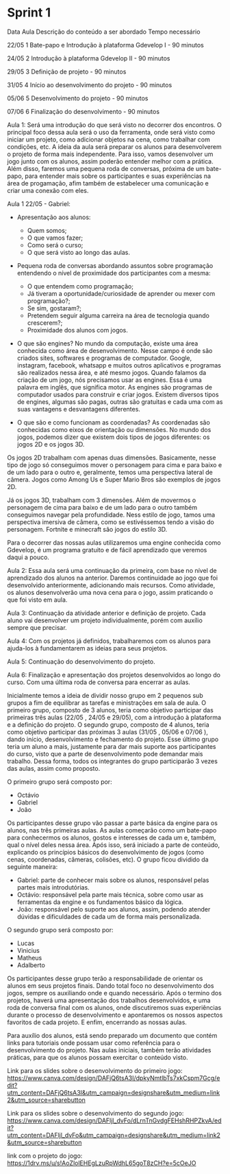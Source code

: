 # Sprint 1


Data	Aula	Descrição do conteúdo a ser abordado	Tempo necessário

22/05	1 Bate-papo e Introdução à plataforma Gdevelop I - 90 minutos

24/05	2	Introdução à plataforma Gdevelop II - 90 minutos

29/05	3	Definição de projeto - 90 minutos

31/05	4	Início ao desenvolvimento do projeto - 90 minutos

05/06	5	Desenvolvimento do projeto - 90 minutos

07/06	6	Finalização do desenvolvimento - 90 minutos


Aula 1: Será uma introdução do que será visto no decorrer dos encontros. O principal foco dessa aula será o uso da ferramenta, onde será visto como iniciar um projeto, como adicionar objetos na cena, como trabalhar com condições, etc. A ideia da aula será preparar os alunos para desenvolverem o projeto de forma mais independente. Para isso, vamos desenvolver um jogo junto com os alunos, assim poderão entender melhor com a prática. Além disso, faremos uma pequena roda de conversas, próxima de um bate-papo, para entender mais sobre os participantes e suas experiências na área de progamação, afim também de estabelecer uma comunicação e criar uma conexão com eles.

Aula 1 22/05 - Gabriel:

 - Apresentação aos alunos:
     - Quem somos;
     - O que vamos fazer;
     - Como será o curso;
     - O que será visto ao longo das aulas.

 - Pequena roda de conversas abordando assuntos sobre programação entendendo o nível de proximidade dos participantes com a mesma:
 
     - O que entendem como programação;
     - Já tiveram a oportunidade/curiosidade de aprender ou mexer com programação?;
     - Se sim, gostaram?;
     - Pretendem seguir alguma carreira na área de tecnologia quando crescerem?;
     - Proximidade dos alunos com jogos.
        
  - O que são engines? 
No mundo da computação, existe uma área conhecida como área de desenvolvimento. Nesse campo é onde são criados sites, softwares e programas de computador. Google, instagram, facebook, whatsapp e muitos outros aplicativos e programas são realizados nessa área, e até mesmo jogos. Quando falamos da criação de um jogo, nós precisamos usar as engines. Essa é uma palavra em inglês, que significa motor. As engines são programas de computador usados para construir e criar jogos. Existem diversos tipos de engines, algumas são pagas, outras são gratuitas e cada uma com as suas vantagens e desvantagens diferentes.

  - O que são e como funcionam as coordenadas?
As coordenadas são conhecidas como eixos de orientação ou dimensões. No mundo dos jogos, podemos dizer que existem dois tipos de jogos diferentes: os jogos 2D e os jogos 3D. 

Os jogos 2D trabalham com apenas duas dimensões. Basicamente, nesse tipo de jogo só conseguimos mover o personagem para cima e para baixo e de um lado para o outro e, geralmente, temos uma perspectiva lateral de câmera. Jogos como Among Us e Super Mario Bros são exemplos de jogos 2D.

Já os jogos 3D, trabalham com 3 dimensões. Além de movermos o personagem de cima para baixo e de um lado para o outro também conseguimos navegar pela profundidade. Ness estilo de jogo, tamos uma perspectiva imersiva de câmera, como se estivéssemos tendo a visão do personagem. Fortnite e minecraft são jogos do estilo 3D.
  
Para o decorrer das nossas aulas utilizaremos uma engine conhecida como Gdevelop, é um programa gratuito e de fácil aprendizado que veremos daqui a pouco.

Aula 2: Essa aula será uma continuação da primeira, com base no nível de aprendizado dos alunos na anterior. Daremos continuidade ao jogo que foi desenvolvido anteriormente, adicionando mais recursos. Como atividade, os alunos desenvolverão uma nova cena para o jogo, assim praticando o que foi visto em aula.

Aula 3: Continuação da atividade anterior e definição de projeto. Cada aluno vai desenvolver um projeto individualmente, porém com auxílio sempre que precisar. 

Aula 4: Com os projetos já definidos, trabalharemos com os alunos para ajuda-los à fundamentarem as ideias para seus projetos. 

Aula 5: Continuação do desenvolvimento do projeto.

Aula 6: Finalização e apresentação dos projetos desenvolvidos ao longo do curso. Com uma última roda de conversa para encerrar as aulas.

Inicialmente temos a ideia de dividir nosso grupo em 2 pequenos sub grupos a fim de equilibrar as tarefas e ministrações em sala de aula. O primeiro grupo, composto de 3 alunos, teria como objetivo participar das primeiras três aulas (22/05 , 24/05 e 29/05), com a introdução à plataforma e a definição do projeto. O segundo grupo, composto de 4 alunos, teria como objetivo participar das próximas 3 aulas (31/05 , 05/06 e 07/06 ), dando início, desenvolvimento e fechamento do projeto. Esse último grupo teria um aluno a mais, justamente para dar mais suporte aos participantes do curso, visto que a parte de desenvolvimento pode demandar mais trabalho. Dessa forma,  todos os integrantes do grupo participarão 3 vezes das aulas, assim como proposto.

O primeiro grupo será composto por:
- Octávio
- Gabriel
- João

Os participantes desse grupo vão passar a parte básica da engine para os alunos, nas três primeiras aulas. As aulas começarão como um bate-papo para conhecermos os alunos, gostos e interesses de cada um e, também, qual o nível deles nessa área. Após isso, será iniciado a parte de conteúdo, explicando os princípios básicos do desenvolvimento de jogos (como cenas, coordenadas, câmeras, colisões, etc).
O grupo ficou dividido da seguinte maneira: 
- Gabriel: parte de conhecer mais sobre os alunos, responsável pelas partes mais introdutórias.
- Octávio: responsável pela parte mais técnica, sobre como usar as ferramentas da engine e os fundamentos básico da lógica.
- João: responsável pelo suporte aos alunos, assim, podendo atender dúvidas e dificuldades de cada um de forma mais personalizada.

O segundo grupo será composto por: 
- Lucas
- Vinicius
- Matheus
- Adalberto

Os participantes desse grupo terão a responsabilidade de orientar os alunos em seus projetos finais. Dando total foco no desenvolvimento dos jogos, sempre os auxiliando onde e quando necessário. Após o termino dos projetos, haverá uma apresentação dos trabalhos desenvolvidos, e uma roda de conversa final com os alunos, onde discutiremos suas experiências durante o processo de desenvolvimento e apontaremos os nossos aspectos favoritos de cada projeto. E enfim, encerrando as nossas aulas.

Para auxílio dos alunos, está sendo preparado um documento que contém links para tutoriais onde possam usar como referência para o desenvolvimento do projeto. 
Nas aulas iniciais, também terão atividades práticas, para que os alunos possam exercitar o conteúdo visto.

Link para os slides sobre o desenvolvimento do primeiro jogo: https://www.canva.com/design/DAFjQ6tsA3I/dpkyNmtlbTs7xkCspm7Gcg/edit?utm_content=DAFjQ6tsA3I&utm_campaign=designshare&utm_medium=link2&utm_source=sharebutton

Link para os slides sobre o desenvolvimento do segundo jogo: https://www.canva.com/design/DAFljl_dvFo/dLrnTnGvdgFEHshRHPZkvA/edit?utm_content=DAFljl_dvFo&utm_campaign=designshare&utm_medium=link2&utm_source=sharebutton

link com o projeto do jogo: https://1drv.ms/u/s!AoZlolEHEgLzuRpWdhL65goT8zCH?e=5cOeJO

